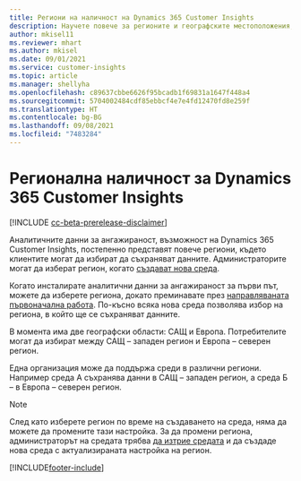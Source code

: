 ```yaml
---
title: Региони на наличност на Dynamics 365 Customer Insights
description: Научете повече за регионите и географските местоположения, в които е внедрена услугата.
author: mkisel11
ms.reviewer: mhart
ms.author: mkisel
ms.date: 09/01/2021
ms.service: customer-insights
ms.topic: article
ms.manager: shellyha
ms.openlocfilehash: c89637cbbe6626f95bcadb1f69831a1647f448a4
ms.sourcegitcommit: 5704002484cdf85ebbcf4e7e4fd12470fd8e259f
ms.translationtype: HT
ms.contentlocale: bg-BG
ms.lasthandoff: 09/08/2021
ms.locfileid: "7483284"
---
```

# <a name="regional-availability-for-dynamics-365-customer-insights"></a>Регионална наличност за Dynamics 365 Customer Insights

[!INCLUDE [cc-beta-prerelease-disclaimer](includes/cc-beta-prerelease-disclaimer.md)]

Аналитичните данни за ангажираност, възможност на Dynamics 365 Customer Insights, постепенно представят повече региони, където клиентите могат да избират да съхраняват данните. Администраторите могат да изберат регион, когато [създават нова среда](manage-environments-workspaces.md#create-an-environment). 

Когато инсталирате аналитични данни за ангажираност за първи път, можете да изберете региона, докато преминавате през [направляваната първоначална работа](quickstart.md). По-късно всяка нова среда позволява избор на региона, в който ще се съхраняват данните.

В момента има две географски области: САЩ и Европа. Потребителите могат да избират между САЩ – западен регион и Европа – северен регион.

Една организация може да поддържа среди в различни региони. Например среда A съхранява данни в САЩ – западен регион, а среда Б – в Европа – северен регион.

> [!NOTE]
> След като изберете регион по време на създаването на среда, няма да можете да промените тази настройка. За да промени региона, администраторът на средата трябва [да изтрие средата](manage-environments-workspaces.md#delete-an-environment) и да създаде нова среда с актуализираната настройка на регион.


[!INCLUDE[footer-include](../includes/footer-banner.md)]
